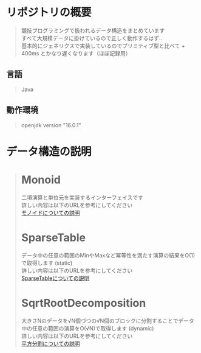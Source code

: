 # リポジトリの概要
> 競技プログラミングで扱われるデータ構造をまとめています<br>
> すべて大規模データに掛けているので正しく動作するはず..<br>
> 基本的にジェネリクスで実装しているのでプリミティブ型と比べて + 400ms とかなり遅くなります（ほぼ記録用）

## 言語
> Java

## 動作環境
> openjdk version "16.0.1"

# データ構造の説明
># Monoid<br>
> 二項演算と単位元を実装するインターフェイスです<br>
> 詳しい内容は以下のURLを参考にしてください<br>[モノイドについての説明](https://zenn.dev/santamn/articles/81f4bf9a4cb139)
>
># SparseTable
> データ中の任意の範囲のMinやMaxなど冪等性を満たす演算の結果をO(1)で取得します (static)<br>
> 詳しい内容は以下のURLを参考にしてください<br>[SparseTableについての説明](https://qiita.com/recuraki/items/0fcbc9e2abbc4fae5f62)
>
># SqrtRootDecomposition
> 大きさNのデータを√N個づつの√N個のブロックに分割することでデータ中の任意の範囲の演算をO(√N)で取得します (dynamic)<br>
> 詳しい内容は以下のURLを参考にしてください<br>[平方分割についての説明](https://www.slideshare.net/slideshow/ss-3578491/3578491)

